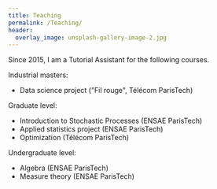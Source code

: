 ```yaml
---
title: Teaching
permalink: /Teaching/
header:
  overlay_image: unsplash-gallery-image-2.jpg
---
```


Since 2015, I am a Tutorial Assistant for the following courses.

Industrial masters:

- Data science project ("Fil rouge", Télécom ParisTech)

Graduate level:

- Introduction to Stochastic Processes (ENSAE ParisTech)
- Applied statistics project (ENSAE ParisTech)
- Optimization (Télécom ParisTech)

Undergraduate level:

- Algebra (ENSAE ParisTech)
- Measure theory (ENSAE ParisTech)


